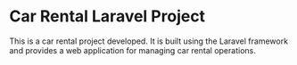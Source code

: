 # Car Rental Laravel Project

This is a car rental project developed. It is built using the Laravel framework and provides a web application for managing car rental operations.
